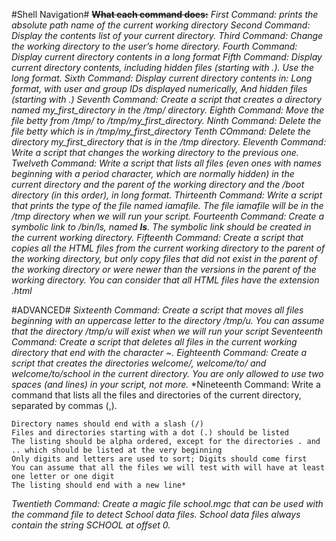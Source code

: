 #Shell Navigation#
**~~What each command does:~~**
*First Command:  prints the absolute path name of the current working directory*
*Second Command: Display the contents list of your current directory.*
*Third Command: Change the working directory to the user’s home directory.*
*Fourth Command: Display current directory contents in a long format*
*Fifth Command: Display current directory contents, including hidden files (starting with .). Use the long format.*
*Sixth Command: Display current directory contents in: Long format, with user and group IDs displayed numerically, And hidden files (starting with .)*
*Seventh Command: Create a script that creates a directory named my_first_directory in the /tmp/ directory.*
*Eighth Command: Move the file betty from /tmp/ to /tmp/my_first_directory.*
*Ninth Command: Delete the file betty which is in /tmp/my_first_directory*
*Tenth COmmand: Delete the directory my_first_directory that is in the /tmp directory.*
*Eleventh Command: Write a script that changes the working directory to the previous one.*
*Twelveth Command: Write a script that lists all files (even ones with names beginning with a period character, which are normally hidden) in the current directory and the parent of the working directory and the /boot directory (in this order), in long format.*
*Thirteenth Command: Write a script that prints the type of the file named iamafile. The file iamafile will be in the /tmp directory when we will run your script.*
*Fourteenth Command: Create a symbolic link to /bin/ls, named __ls__. The symbolic link should be created in the current working directory.*
*Fifteenth Command: Create a script that copies all the HTML files from the current working directory to the parent of the working directory, but only copy files that did not exist in the parent of the working directory or were newer than the versions in the parent of the working directory.
You can consider that all HTML files have the extension .html*

#ADVANCED#
*Sixteenth Command: Create a script that moves all files beginning with an uppercase letter to the directory /tmp/u.
You can assume that the directory /tmp/u will exist when we will run your script*
*Seventeenth Command: Create a script that deletes all files in the current working directory that end with the character ~.*
*Eighteenth Command: Create a script that creates the directories welcome/, welcome/to/ and welcome/to/school in the current directory.
You are only allowed to use two spaces (and lines) in your script, not more.*
*Nineteenth Command: Write a command that lists all the files and directories of the current directory, separated by commas (,).

    Directory names should end with a slash (/)
    Files and directories starting with a dot (.) should be listed
    The listing should be alpha ordered, except for the directories . and .. which should be listed at the very beginning
    Only digits and letters are used to sort; Digits should come first
    You can assume that all the files we will test with will have at least one letter or one digit
    The listing should end with a new line*
*Twentieth Command: Create a magic file school.mgc that can be used with the command file to detect School data files. School data files always contain the string SCHOOL at offset 0.*
